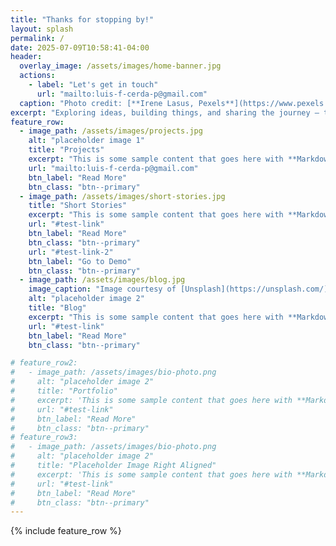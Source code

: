 ```yaml
---
title: "Thanks for stopping by!"
layout: splash
permalink: /
date: 2025-07-09T10:58:41-04:00
header:
  overlay_image: /assets/images/home-banner.jpg
  actions:
    - label: "Let's get in touch"
      url: "mailto:luis-f-cerda-p@gmail.com"
  caption: "Photo credit: [**Irene Lasus, Pexels**](https://www.pexels.com/@irenelasus/){:target=\"_blank\"}"
excerpt: "Exploring ideas, building things, and sharing the journey — that’s what this site is about. Take a look around, and reach out if something clicks"
feature_row:
  - image_path: /assets/images/projects.jpg
    alt: "placeholder image 1"
    title: "Projects"
    excerpt: "This is some sample content that goes here with **Markdown** formatting."
    url: "mailto:luis-f-cerda-p@gmail.com"
    btn_label: "Read More"
    btn_class: "btn--primary"
  - image_path: /assets/images/short-stories.jpg
    title: "Short Stories"
    excerpt: "This is some sample content that goes here with **Markdown** formatting."
    url: "#test-link"
    btn_label: "Read More"
    btn_class: "btn--primary"
    url: "#test-link-2"
    btn_label: "Go to Demo"
    btn_class: "btn--primary"
  - image_path: /assets/images/blog.jpg
    image_caption: "Image courtesy of [Unsplash](https://unsplash.com/)"
    alt: "placeholder image 2"
    title: "Blog"
    excerpt: "This is some sample content that goes here with **Markdown** formatting."
    url: "#test-link"
    btn_label: "Read More"
    btn_class: "btn--primary"

# feature_row2:
#   - image_path: /assets/images/bio-photo.png
#     alt: "placeholder image 2"
#     title: "Portfolio"
#     excerpt: 'This is some sample content that goes here with **Markdown** formatting. Left aligned with `type="left"`'
#     url: "#test-link"
#     btn_label: "Read More"
#     btn_class: "btn--primary"
# feature_row3:
#   - image_path: /assets/images/bio-photo.png
#     alt: "placeholder image 2"
#     title: "Placeholder Image Right Aligned"
#     excerpt: 'This is some sample content that goes here with **Markdown** formatting. Right aligned with `type="right"`'
#     url: "#test-link"
#     btn_label: "Read More"
#     btn_class: "btn--primary"
---
```


<!-- # Thanks for stopping by
{: .text-center style="margin-top: 1rem;"} -->

{% include feature_row %}

<!-- {% include feature_row id="feature_row2" type="left" %}

{% include feature_row id="feature_row3" type="right" %} -->
